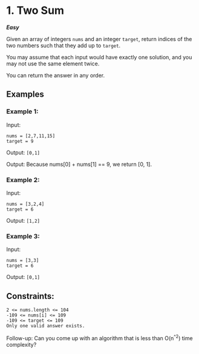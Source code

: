 # 1. Two Sum

***Easy***

Given an array of integers `nums` and an integer `target`, return indices of the two numbers such that they add up to `target`.

You may assume that each input would have exactly one solution, and you may not use the same element twice.

You can return the answer in any order.


## Examples
### Example 1:

Input:
~~~
nums = [2,7,11,15]
target = 9
~~~
Output: `[0,1]`

Output: Because nums[0] + nums[1] == 9, we return [0, 1].

### Example 2:

Input:
~~~
nums = [3,2,4]
target = 6
~~~
Output: `[1,2]`

### Example 3:

Input:
~~~
nums = [3,3]
target = 6
~~~
Output: `[0,1]`

## Constraints:

    2 <= nums.length <= 104
    -109 <= nums[i] <= 109
    -109 <= target <= 109
    Only one valid answer exists.


Follow-up: Can you come up with an algorithm that is less than O(n<sup>^2</sup>) time complexity?